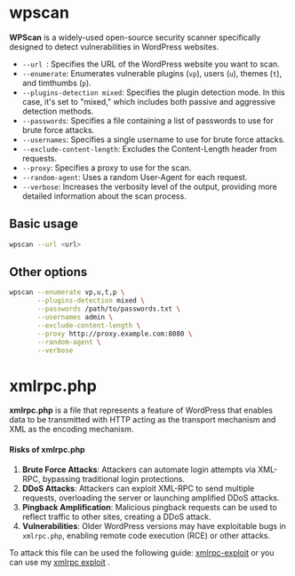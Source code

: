 # wpscan
**WPScan** is a widely-used open-source security scanner specifically designed to detect vulnerabilities in WordPress websites.
- `--url `: Specifies the URL of the WordPress website you want to scan.
- `--enumerate`: Enumerates vulnerable plugins (`vp`), users (`u`), themes (`t`), and timthumbs (`p`).
- `--plugins-detection mixed`: Specifies the plugin detection mode. In this case, it's set to "mixed," which includes both passive and aggressive detection methods.
- `--passwords`: Specifies a file containing a list of passwords to use for brute force attacks.
- `--usernames`: Specifies a single username to use for brute force attacks.
- `--exclude-content-length`: Excludes the Content-Length header from requests.
- `--proxy`: Specifies a proxy to use for the scan.
- `--random-agent`: Uses a random User-Agent for each request.
- `--verbose`: Increases the verbosity level of the output, providing more detailed information about the scan process.
## Basic usage
```bash
wpscan --url <url>
```
## Other options
```bash
wpscan --enumerate vp,u,t,p \
       --plugins-detection mixed \
       --passwords /path/to/passwords.txt \
       --usernames admin \
       --exclude-content-length \
       --proxy http://proxy.example.com:8080 \
       --random-agent \
       --verbose
```

# xmlrpc.php
**xmlrpc.php** is a file that represents a feature of WordPress that enables data to be transmitted with HTTP acting as the transport mechanism and XML as the encoding mechanism.

#### Risks of xmlrpc.php

1. **Brute Force Attacks**: Attackers can automate login attempts via XML-RPC, bypassing traditional login protections.
2. **DDoS Attacks**: Attackers can exploit XML-RPC to send multiple requests, overloading the server or launching amplified DDoS attacks.
3. **Pingback Amplification**: Malicious pingback requests can be used to reflect traffic to other sites, creating a DDoS attack.
4. **Vulnerabilities**: Older WordPress versions may have exploitable bugs in `xmlrpc.php`, enabling remote code execution (RCE) or other attacks.

To attack this file can be used the following guide: [xmlrpc-exploit](https://github.com/kh4sh3i/xmlrpc-exploit) or you can use my [xmlrpc exploit](https://github.com/R-kill-9/kill-xmlrpc) .